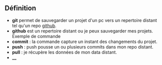 ## Définition
* **git** permet de sauvegarder un projet d'un pc vers un repertoire distant tel qu'un repo [github](https://github.com/AdrienCauquil).
* **github** est un repertoire distant ou je peux sauvegarder mes projets.  
  Exemple de commande
* **commit** : la commande capture un instant des changements du projet.
* **push** : push pousse un ou plusieurs commits dans mon repo distant.
* **pull** : je récupère les données de mon data distant.
* **__**



